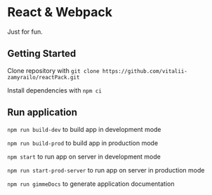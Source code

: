 # React & Webpack

<p>Just for fun.</p>

<h2>Getting Started</h2>

<p>Clone repository with <code>git clone https://github.com/vitalii-zamyrailo/reactPack.git</code></p>
<p>Install dependencies with <code>npm ci</code></p>

<h2>Run application</h2>

<p><code>npm run build-dev</code> to build app in development mode</p>
<p><code>npm run build-prod</code> to build app in production mode</p>
<p><code>npm start</code> to run app on server in development mode</p>
<p><code>npm run start-prod-server</code> to run app on server in production mode</p>
<p><code>npm run gimmeDocs</code> to generate application documentation</p>
